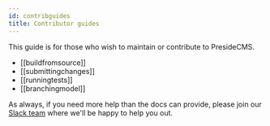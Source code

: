 ```yaml
---
id: contribguides
title: Contributor guides
---
```


This guide is for those who wish to maintain or contribute to PresideCMS. 

* [[buildfromsource]]
* [[submittingchanges]]
* [[runningtests]]
* [[branchingmodel]]

As always, if you need more help than the docs can provide, please join our [Slack team](https://presidecms-slack.herokuapp.com) where we'll be happy to help you out.

<script async defer src="https://presidecms-slack.herokuapp.com/slackin.js?large"></script>